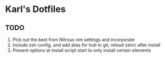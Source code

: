 # Karl's Dotfiles

## TODO
1. Pick out the best from Nitrous vim settings and incorporate
2. Include zsh config, and add alias for hub to git, reload zshrc after install
3. Present options at install script start to only install certain
   elements
